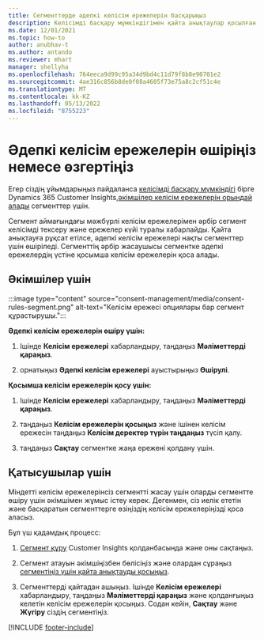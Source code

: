 ```yaml
---
title: Сегменттерде әдепкі келісім ережелерін басқарыңыз
description: Келісімді басқару мүмкіндігімен қайта анықтаулар қосылған болса, әдепкі келісім ережелерін өшіруге немесе өзгертуге болады.
ms.date: 12/01/2021
ms.topic: how-to
author: anubhav-t
ms.author: antando
ms.reviewer: mhart
manager: shellyha
ms.openlocfilehash: 764eeca9d99c95a34d9bd4c11d79f8b8e90701e2
ms.sourcegitcommit: 4ae316c856b8de0f08a4605f73e75a8c2cf51c4e
ms.translationtype: MT
ms.contentlocale: kk-KZ
ms.lasthandoff: 05/13/2022
ms.locfileid: "8755223"
---
```

# <a name="disable-or-change-default-consent-rules"></a>Әдепкі келісім ережелерін өшіріңіз немесе өзгертіңіз

Егер сіздің ұйымдарыңыз пайдаланса [келісімді басқару мүмкіндігі](consent-management/overview.md) бірге Dynamics 365 Customer Insights,[әкімшілер келісім ережелерін орындай алады](activate-consent.md) сегменттер үшін. 

Сегмент аймағындағы мәжбүрлі келісім ережелерімен әрбір сегмент келісімді тексеру және ережелер күйі туралы хабарлайды. Қайта анықтауға рұқсат етілсе, әдепкі келісім ережелері нақты сегменттер үшін өшіріледі. Сегменттің әрбір жасаушысы сегментке әдепкі ережелердің үстіне қосымша келісім ережелерін қоса алады. 

## <a name="for-administrators"></a>Әкімшілер үшін

:::image type="content" source="consent-management/media/consent-rules-segment.png" alt-text="Келісім ережесі опциялары бар сегмент құрастырушы.":::

**Әдепкі келісім ережелерін өшіру үшін:**

1. Ішінде **Келісім ережелері** хабарландыру, таңдаңыз **Мәліметтерді қараңыз**. 

1. орнатыңыз **Әдепкі келісім ережелері** ауыстырыңыз **Өшірулі**.

**Қосымша келісім ережелерін қосу үшін:**

1. Ішінде **Келісім ережелері** хабарландыру, таңдаңыз **Мәліметтерді қараңыз**. 

1. таңдаңыз **Келісім ережелерін қосыңыз** және ішінен келісім ережесін таңдаңыз **Келісім деректер түрін таңдаңыз** түсіп қалу.

1. таңдаңыз **Сақтау** сегментке жаңа ережені қолдану үшін.

## <a name="for-contributors"></a>Қатысушылар үшін

Міндетті келісім ережелерінсіз сегментті жасау үшін оларды сегментте өшіру үшін әкімшімен жұмыс істеу керек. Дегенмен, сіз иелік ететін және басқаратын сегменттерге өзіңіздің келісім ережелеріңізді қоса аласыз.

Бұл үш қадамдық процесс: 
1. [Сегмент құру](segments.md) Customer Insights қолданбасында және оны сақтаңыз. 

1. Сегмент атауын әкімшіңізбен бөлісіңіз және олардан сұраңыз [сегментіңіз үшін қайта анықтауды қосыңыз](activate-consent.md). 

1. Сегменттерді қайтадан ашыңыз. Ішінде **Келісім ережелері** хабарландыру, таңдаңыз **Мәліметтерді қараңыз** және қолданғыңыз келетін келісім ережелерін қосыңыз. Содан кейін, **Сақтау** және **Жүгіру** сіздің сегментіңіз.



[!INCLUDE [footer-include](includes/footer-banner.md)] 
